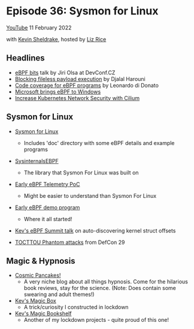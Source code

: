 # Episode 36: Sysmon for Linux

[YouTube](https://youtu.be/HsvYBnGq3FA)
11 February 2022

with [Kevin Sheldrake](twitter.com/kevsecurity), hosted by [Liz Rice](https://twitter.com/lizrice)

## Headlines

* [eBPF bits](https://www.youtube.com/watch?v=j1IvidRuc5k&list=PLU1vS0speL2bf9Zfa0pHQLPBhEKbbbsua&index=35) talk by Jiri Olsa at DevConf.CZ
* [Blocking fileless payload execution](https://djalal.opendz.org/post/ebpf-block-linux-fileless-payload-execution-with-bpf-lsm/) by Djalal Harouni
* [Code coverage for eBPF programs](https://www.elastic.co/blog/code-coverage-for-ebpf-programs) by Leonardo di Donato
* [Microsoft brings eBPF to Windows](https://thenewstack.io/microsoft-brings-ebpf-to-windows/)
* [Increase Kubernetes Network Security with Cilium](https://itnext.io/increase-kubernetes-network-security-with-cilium-ba6af15c8f5f?gif=true)

## Sysmon for Linux 

* [Sysmon for Linux](https://github.com/Sysinternals/SysmonForLinux)
    * Includes 'doc' directory with some eBPF details and example programs
* [SysinternalsEBPF](https://github.com/Sysinternals/SysinternalsEBPF)
    * The library that Sysmon For Linux was built on
* [Early eBPF Telemetry PoC](https://github.com/microsoft/OMS-Auditd-Plugin/tree/MSTIC-Research/ebpf_telemetry)
    * Might be easier to understand than Sysmon For Linux
* [Early eBPF demo program](https://github.com/microsoft/OMS-Auditd-Plugin/tree/MSTIC-Research/ebpf_demo)
    * Where it all started!

* [Kev's eBPF Summit talk](https://youtu.be/sZDGyr669kc) on auto-discovering kernel struct offsets 
* [TOCTTOU Phantom attacks](https://media.defcon.org/DEF%20CON%2029/DEF%20CON%2029%20presentations/Rex%20Guo%20Junyuan%20Zeng%20-%20Phantom%20Attack%20-%20%20Evading%20System%20Call%20Monitoring.pdf) from DefCon 29

## Magic & Hypnosis

* [Cosmic Pancakes!](https://www.cosmic-pancakes.com/)
    * A very niche blog about all things hypnosis. Come for the hilarious book reviews, stay for the science. (Note: Does contain some swearing and adult themes!)
* [Kev's Magic Box](https://youtu.be/S2rjyHum3OY)
    * A trick/curiosity I constructed in lockdown
* [Kev's Magic Bookshelf](https://youtu.be/0DvqOoeIKw4)
    * Another of my lockdown projects - quite proud of this one!
